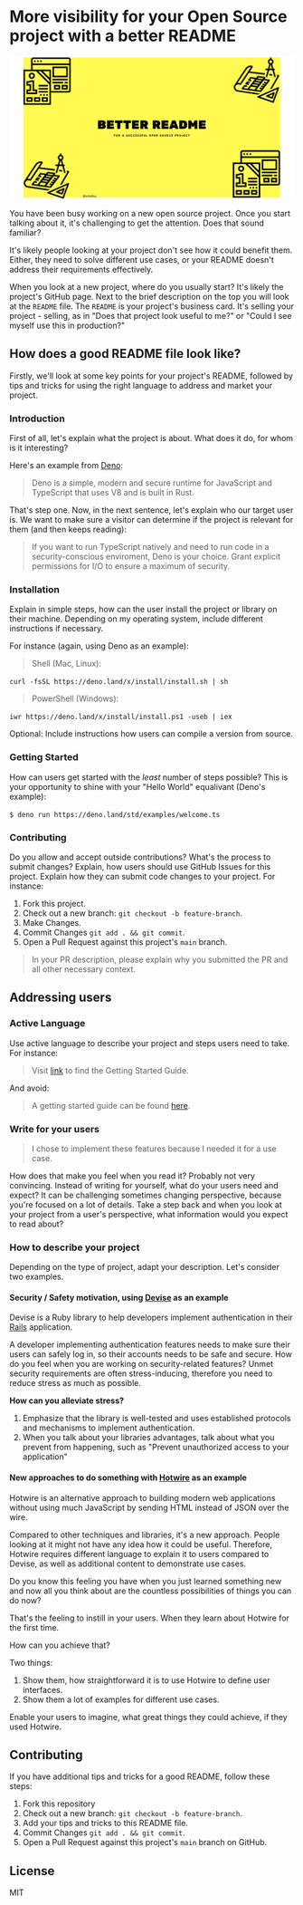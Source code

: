# More visibility for your Open Source project with a better README

![better-readme.png](better-readme.png)

You have been busy working on a new open source project. Once you start talking about it, it's challenging to get the attention.
Does that sound familiar?

It's likely people looking at your project don't see how it could benefit them. Either, they need to solve different use cases, or your README doesn't address their requirements effectively.

When you look at a new project, where do you usually start?
It's likely the project's GitHub page. Next to the brief description on the top you will look at the `README` file.
The `README` is your project's business card. It's selling your project - selling, as in "Does that project look useful to me?" or "Could I see myself use this in production?"

## How does a good README file look like?

Firstly, we'll look at some key points for your project's README, followed by tips and tricks for using the right language to address and market your project.

### Introduction

First of all, let's explain what the project is about. What does it do, for whom is it interesting?

Here's an example from [Deno](https://github.com/denoland/deno):

> Deno is a simple, modern and secure runtime for JavaScript and TypeScript that uses V8 and is built in Rust.

That's step one. Now, in the next sentence, let's explain who our target user is. We want to make sure a visitor can determine if the project is relevant for them (and then keeps reading):

> If you want to run TypeScript natively and need to run code in a security-conscious enviroment, Deno is your choice. Grant explicit permissions for I/O to ensure a maximum of security.

### Installation

Explain in simple steps, how can the user install the project or library on their machine. Depending on my operating system, include different instructions if necessary.

For instance (again, using Deno as an example):

> Shell (Mac, Linux):

`curl -fsSL https://deno.land/x/install/install.sh | sh`

> PowerShell (Windows):

`iwr https://deno.land/x/install/install.ps1 -useb | iex`

Optional: Include instructions how users can compile a version from source.

### Getting Started

How can users get started with the *least* number of steps possible? This is your opportunity to shine with your "Hello World" equalivant (Deno's example):

`$ deno run https://deno.land/std/examples/welcome.ts`

### Contributing

Do you allow and accept outside contributions? What's the process to submit changes? Explain, how users should use GitHub Issues for this project.
Explain how they can submit code changes to your project. For instance:

1. Fork this project.
2. Check out a new branch: `git checkout -b feature-branch`.
3. Make Changes.
4. Commit Changes `git add . && git commit`.
5. Open a Pull Request against this project's `main` branch.

> In your PR description, please explain why you submitted the PR and all other necessary context.

## Addressing users

### Active Language

Use active language to describe your project and steps users need to take. For instance:

> Visit [link](https://example.com) to find the Getting Started Guide.

And avoid:

> A getting started guide can be found [here](https://example.com).

### Write for your users

> I chose to implement these features because I needed it for a use case.

How does that make you feel when you read it? Probably not very convincing. Instead of writing for yourself, what do your users need and expect?
It can be challenging sometimes changing perspective, because you're focused on a lot of details. Take a step back and when you look at your project from a user's perspective, what information would you expect to read about?

### How to describe your project

Depending on the type of project, adapt your description. Let's consider two examples.

#### Security / Safety motivation, using [Devise](https://github.com/heartcombo/devise) as an example

Devise is a Ruby library to help developers implement authentication in their [Rails](https://rubyonrails.org/) application.

A developer implementing authentication features needs to make sure their users can safely log in, so their accounts needs to be safe and secure.
How do you feel when you are working on security-related features?
Unmet security requirements are often stress-inducing, therefore you need to reduce stress as much as possible.

__How can you alleviate stress?__


1. Emphasize that the library is well-tested and uses established protocols and mechanisms to implement authentication.
2. When you talk about your libraries advantages, talk about what you prevent from happening, such as "Prevent unauthorized access to your application"

#### New approaches to do something with [Hotwire](https://hotwire.dev) as an example

Hotwire is an alternative approach to building modern web applications without using much JavaScript by sending HTML instead of JSON over the wire.

Compared to other techniques and libraries, it's a new approach. People looking at it might not have any idea how it could be useful.
Therefore, Hotwire requires different language to explain it to users compared to Devise, as well as additional content to demonstrate use cases.

Do you know this feeling you have when you just learned something new and now all you think about are the countless possibilities of things you can do now?

That's the feeling to instill in your users. When they learn about Hotwire for the first time.

How can you achieve that?

Two things:

1. Show them, how straightforward it is to use Hotwire to define user interfaces.
2. Show them a lot of examples for different use cases.

Enable your users to imagine, what great things they could achieve, if they used Hotwire.

## Contributing

If you have additional tips and tricks for a good README, follow these steps:

1. Fork this repository
2. Check out a new branch: `git checkout -b feature-branch`.
3. Add your tips and tricks to this README file.
4. Commit Changes `git add . && git commit`.
5. Open a Pull Request against this project's `main` branch on GitHub.

## License

MIT
